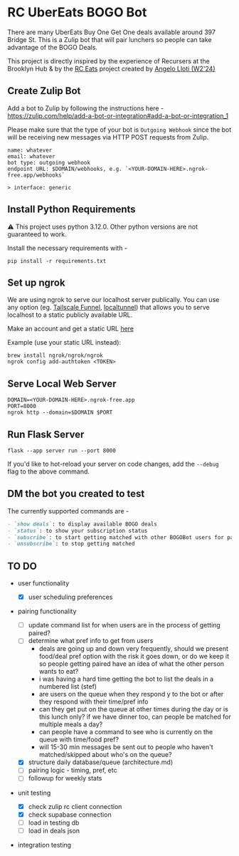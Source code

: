 # RC UberEats BOGO Bot

There are many UberEats Buy One Get One deals available around 397 Bridge St. This is a Zulip bot that will pair lunchers so people can take advantage of the BOGO Deals.

This project is directly inspired by the experience of Recursers at the Brooklyn Hub & by the [RC Eats](https://recurse-eats.dim.codes/) project created by [Angelo Lloti (W2'24)](https://github.com/XdimGG)

## Create Zulip Bot

Add a bot to Zulip by following the instructions here - <https://zulip.com/help/add-a-bot-or-integration#add-a-bot-or-integration_1>

Please make sure that the type of your bot is `Outgoing Webhook` since the bot will be receiving new messages via HTTP POST requests from Zulip.

```text
name: whatever
email: whatever
bot type: outgoing webhook
endpoint URL: $DOMAIN/webhooks, e.g. `<YOUR-DOMAIN-HERE>.ngrok-free.app/webhooks`

> interface: generic
```

## Install Python Requirements

⚠️ This project uses python 3.12.0. Other python versions are not guaranteed to work.

Install the necessary requirements with -

```shell
pip install -r requirements.txt
```

## Set up ngrok

We are using ngrok to serve our localhost server publically. You can use any option (eg. [Tailscale Funnel](https://tailscale.com/kb/1223/funnel), [localtunnel](https://github.com/localtunnel/localtunnel)) that allows you to serve localhost to a static publicly available URL.

Make an account and get a static URL [here](https://dashboard.ngrok.com/get-started/setup/macos)

Example (use your static URL instead):

```shell
brew install ngrok/ngrok/ngrok
ngrok config add-authtoken <TOKEN>
```

## Serve Local Web Server

```shell
DOMAIN=<YOUR-DOMAIN-HERE>.ngrok-free.app
PORT=8000
ngrok http --domain=$DOMAIN $PORT
```

## Run Flask Server

```shell
flask --app server run --port 8000
```

If you'd like to hot-reload your server on code changes, add the `--debug` flag to the above command.

## DM the bot you created to test

The currently supported commands are -

```markdown
- `show deals`: to display available BOGO deals
- `status`: to show your subscription status
- `subscribe`: to start getting matched with other BOGOBot users for pair lunching
- `unsubscribe`: to stop getting matched
```

## TO DO

- user functionality

  - [x] user scheduling preferences

- pairing functionality

  - [ ] update command list for when users are in the process of getting paired?
  - [ ] determine what pref info to get from users
    - deals are going up and down very frequently, should we present food/deal pref option with the risk it goes down, or do we keep it so people getting paired have an idea of what the other person wants to eat?
    - i was having a hard time getting the bot to list the deals in a numbered list (stef)
    - are users on the queue when they respond y to the bot or after they respond with their time/pref info
    - can they get put on the queue at other times during the day or is this lunch only? if we have dinner too, can people be matched for multiple meals a day?
    - can people have a command to see who is currently on the queue with time/food pref?
    - will 15-30 min messages be sent out to people who haven't matched/skipped about who's on the queue?
  - [x] structure daily database/queue (architecture.md)
  - [ ] pairing logic - timing, pref, etc
  - [ ] followup for weekly stats

- unit testing

  - [x] check zulip rc client connection
  - [x] check supabase connection
  - [ ] load in testing db
  - [ ] load in deals json

- integration testing
